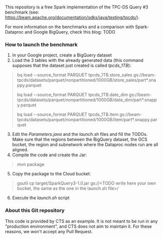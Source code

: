 This repository is a free Spark implementation of the TPC-DS Query #3 benchmark
(see: https://beam.apache.org/documentation/sdks/java/testing/tpcds/).

For more information on the benchmarks and a comparison with Spark-Dataproc and Google BigQuery, check this blog: TODO

### How to launch the benchmark
1. In your Google project, create a BigQuery dataset
2. Load the 3 tables with the already generated data (this command supposes that the dataset just created is called *tpcds_1TB*):
>   bq load --source_format PARQUET tpcds_1TB.store_sales gs://beam-tpcds/datasets/parquet/nonpartitioned/1000GB/store_sales/part*.snappy.parquet
> 
>   bq load --source_format PARQUET tpcds_1TB.date_dim gs://beam-tpcds/datasets/parquet/nonpartitioned/1000GB/date_dim/part*.snappy.parquet
>
>   bq load --source_format PARQUET tpcds_1TB.item gs://beam-tpcds/datasets/parquet/nonpartitioned/1000GB/item/part*.snappy.parquet
3. Edit the _Parameters.java_ and the _launch.sh_ files and fill the TODOs. Make sure that the regions between the BigQuery dataset, the GCS bucket, the region and subnetwork where the Dataproc nodes run are all aligned.
4. Compile the code and create the Jar:
>  mvn package
5. Copy the package to the Cloud bucket:
> gsutil cp target/SparkQuery3-1.0.jar gs://<TODO write here your own bucket, the same as the one in the launch.sh file>/
6. Execute the _launch.sh_ script


### About this Git repository
This code is provided by CTS as an example. It is not meant to be run in any "production environment", and CTS does not aim to maintain it.
For these reasons, we won't accept any Pull Request.
